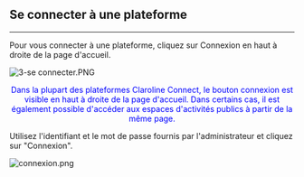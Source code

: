 ## Se connecter à une plateforme

---

Pour vous connecter à une plateforme, cliquez sur Connexion en haut à droite de la page d'accueil.

![3-se connecter.PNG](http://www.claroline.net/uploads/custom/images/1516.png)

<p style="text-align: center; color: blue">Dans la plupart des plateformes Claroline Connect, le bouton connexion est visible en haut à droite de la page d'accueil. Dans certains cas, il est également possible d'accéder aux espaces d'activités publics à partir de la même page.</p>

Utilisez l'identifiant et le mot de passe fournis par l'administrateur et cliquez sur "Connexion".

![connexion.png](http://www.claroline.net/uploads/custom/images/1846.png)


